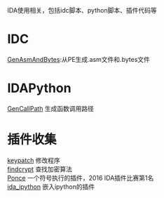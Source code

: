 IDA使用相关，包括idc脚本、python脚本、插件代码等</br>

# IDC
[GenAsmAndBytes](GenAsmAndBytes):从PE生成.asm文件和.bytes文件  

# IDAPython
[GenCallPath](GenCallPath) 生成函数调用路径

# 插件收集
[keypatch](https://github.com/keystone-engine/keypatch) 修改程序  
[findcrypt](https://github.com/polymorf/findcrypt-yara) 查找加密算法  
[Ponce](https://github.com/illera88/Ponce) 一个符号执行的插件，2016 IDA插件比赛第1名  
[ida_ipython](https://github.com/james91b/ida_ipython) 嵌入ipython的插件  
